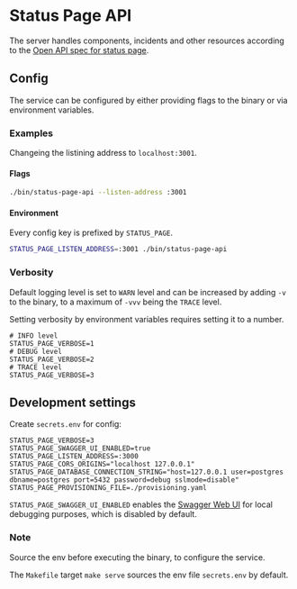 # Status Page API

The server handles components, incidents and other resources according to the [Open API spec for status page](https://github.com/SovereignCloudStack/status-page-openapi).

## Config

The service can be configured by  either providing flags to the binary or via environment variables.

### Examples

Changeing the listining address to `localhost:3001`.

#### Flags

```bash
./bin/status-page-api --listen-address :3001
```

#### Environment

Every config key is prefixed by `STATUS_PAGE`.

```bash
STATUS_PAGE_LISTEN_ADDRESS=:3001 ./bin/status-page-api
```

### Verbosity

Default logging level is set to `WARN` level and can be increased by adding `-v` to the binary, to a maximum of `-vvv` being the `TRACE` level.

Setting verbosity by environment variables requires setting it to a number.

```env
# INFO level
STATUS_PAGE_VERBOSE=1
# DEBUG level
STATUS_PAGE_VERBOSE=2
# TRACE level
STATUS_PAGE_VERBOSE=3
```

## Development settings

Create `secrets.env` for config:

```env
STATUS_PAGE_VERBOSE=3
STATUS_PAGE_SWAGGER_UI_ENABLED=true
STATUS_PAGE_LISTEN_ADDRESS=:3000
STATUS_PAGE_CORS_ORIGINS="localhost 127.0.0.1"
STATUS_PAGE_DATABASE_CONNECTION_STRING="host=127.0.0.1 user=postgres dbname=postgres port=5432 password=debug sslmode=disable"
STATUS_PAGE_PROVISIONING_FILE=./provisioning.yaml

```

`STATUS_PAGE_SWAGGER_UI_ENABLED` enables the [Swagger Web UI](https://swagger.io/tools/swagger-ui/) for local debugging purposes, which is disabled by default.

### Note

Source the env before executing the binary, to configure the service.

The `Makefile` target `make serve` sources the env file `secrets.env` by default.
